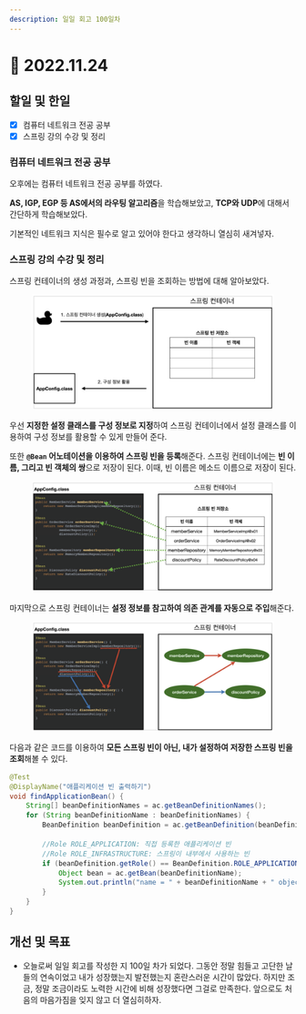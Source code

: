 ```yaml
---
description: 일일 회고 100일차
---
```


# 🙂 2022.11.24

## 할일 및 한일&#x20;

* [x] 컴퓨터 네트워크 전공 공부&#x20;
* [x] 스프링 강의 수강 및 정리&#x20;

### 컴퓨터 네트워크 전공 공부&#x20;

오후에는 컴퓨터 네트워크 전공 공부를 하였다.

**AS, IGP, EGP 등 AS에서의 라우팅 알고리즘**을 학습해보았고, **TCP와 UDP**에 대해서 간단하게 학습해보았다.

기본적인 네트워크 지식은 필수로 알고 있어야 한다고 생각하니 열심히 새겨넣자.

### 스프링 강의 수강 및 정리&#x20;

스프링 컨테이너의 생성 과정과, 스프링 빈을 조회하는 방법에 대해 알아보았다.

<figure><img src="../.gitbook/assets/image (10).png" alt=""><figcaption></figcaption></figure>

우선 **지정한 설정 클래스를 구성 정보로 지정**하여 스프링 컨테이너에서 설정 클래스를 이용하여 구성 정보를 활용할 수 있게 만들어 준다.

또한 **`@Bean` 어노테이션을 이용하여 스프링 빈을 등록**해준다. 스프링 컨테이너에는 **빈 이름, 그리고 빈 객체의 쌍**으로 저장이 된다. 이때, 빈 이름은 메소드 이름으로 저장이 된다.

<figure><img src="../.gitbook/assets/image.png" alt=""><figcaption></figcaption></figure>

마지막으로 스프링 컨테이너는 **설정 정보를 참고하여 의존 관계를 자동으로 주입**해준다.

<figure><img src="../.gitbook/assets/image (5) (3).png" alt=""><figcaption></figcaption></figure>

다음과 같은 코드를 이용하여 **모든 스프링 빈이 아닌, 내가 설정하여 저장한 스프링 빈을 조회**해볼 수 있다.

```java
@Test
@DisplayName("애플리케이션 빈 출력하기")
void findApplicationBean() {
    String[] beanDefinitionNames = ac.getBeanDefinitionNames();
    for (String beanDefinitionName : beanDefinitionNames) {
        BeanDefinition beanDefinition = ac.getBeanDefinition(beanDefinitionName);

        //Role ROLE_APPLICATION: 직접 등록한 애플리케이션 빈
        //Role ROLE_INFRASTRUCTURE: 스프링이 내부에서 사용하는 빈
        if (beanDefinition.getRole() == BeanDefinition.ROLE_APPLICATION) {
            Object bean = ac.getBean(beanDefinitionName);
            System.out.println("name = " + beanDefinitionName + " object = " + bean);
        }
    }
}
```

## 개선 및 목표&#x20;

* 오늘로써 일일 회고를 작성한 지 100일 차가 되었다. 그동안 정말 힘들고 고단한 날들의 연속이었고 내가 성장했는지 발전했는지 혼란스러운 시간이 많았다. 하지만 조금, 정말 조금이라도 노력한 시간에 비해 성장했다면 그걸로 만족한다. 앞으로도 처음의 마음가짐을 잊지 않고 더 열심히하자.&#x20;
